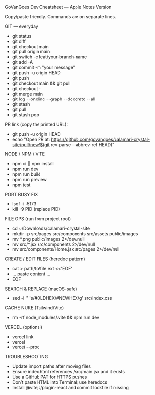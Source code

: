 GoVanGoes Dev Cheatsheet — Apple Notes Version

Copy/paste friendly. Commands are on separate lines.

GIT — everyday
- git status
- git diff
- git checkout main
- git pull origin main
- git switch -c feat/your-branch-name
- git add -A
- git commit -m "your message"
- git push -u origin HEAD
- git push
- git checkout main && git pull
- git checkout -
- git merge main
- git log --oneline --graph --decorate --all
- git stash
- git pull
- git stash pop

PR link (copy the printed URL):
- git push -u origin HEAD
- echo "Open PR at: https://github.com/govangoes/calamari-crystal-site/pull/new/$(git rev-parse --abbrev-ref HEAD)"

NODE / NPM / VITE
- npm ci || npm install
- npm run dev
- npm run build
- npm run preview
- npm test

PORT BUSY FIX
- lsof -i :5173
- kill -9 PID   (replace PID)

FILE OPS (run from project root)
- cd ~/Downloads/calamari-crystal-site
- mkdir -p src/pages src/components src/assets public/images
- mv *.png public/images 2>/dev/null
- mv src/*.jsx src/components 2>/dev/null
- mv src/components/Home.jsx src/pages 2>/dev/null

CREATE / EDIT FILES (heredoc pattern)
- cat > path/to/file.ext <<'EOF'
- ... paste content ...
- EOF

SEARCH & REPLACE (macOS-safe)
- sed -i '' 's/#OLDHEX/#NEWHEX/g' src/index.css

CACHE NUKE (Tailwind/Vite)
- rm -rf node_modules/.vite && npm run dev

VERCEL (optional)
- vercel link
- vercel
- vercel --prod

TROUBLESHOOTING
- Update import paths after moving files
- Ensure index.html references /src/main.jsx and it exists
- Use a GitHub PAT for HTTPS pushes
- Don’t paste HTML into Terminal; use heredocs
- Install @vitejs/plugin-react and commit lockfile if missing
